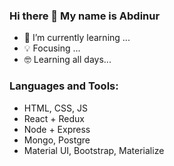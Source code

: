 ### Hi there 👋 My name is Abdinur

- 🌱 I’m currently learning ...
- 💡 Focusing ...
- 🤓 Learning all days...



### Languages and Tools:

- HTML, CSS, JS
- React + Redux
- Node + Express
- Mongo, Postgre
- Material UI, Bootstrap, Materialize
